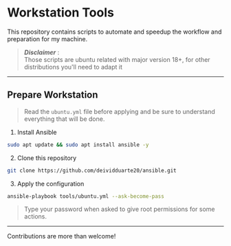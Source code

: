 # Workstation Tools

This repository contains scripts to automate and speedup the workflow and preparation for my machine.

> **_Disclaimer_** :  
> Those scripts are ubuntu related with major version 18+, for other distributions you'll need to adapt it
___

## Prepare Workstation

> Read the `ubuntu.yml` file before applying and be sure to understand everything that will be done.

1. Install Ansible
```bash
sudo apt update && sudo apt install ansible -y
```
2. Clone this repository
```bash
git clone https://github.com/deividduarte20/ansible.git
```

3. Apply the configuration
```bash
ansible-playbook tools/ubuntu.yml --ask-become-pass
```
>Type your password when asked to give root permissions for some actions.
___


Contributions are more than welcome!
